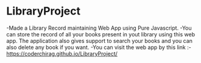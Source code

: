 # LibraryProject

 -Made a Library Record maintaining Web App using Pure Javascript.
 -You can store the record of all your books present in yout library using this web app. The application also gives support to search your books and you can also delete  any book if you want.
 -You can visit the web app by this link :- https://coderchirag.github.io/LibraryProject/
